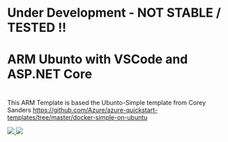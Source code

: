 # Under Development - NOT STABLE / TESTED !!
#
# ARM Ubunto with VSCode and ASP.NET Core
#
This ARM Template is based the Ubunto-Simple template from Corey Sanders https://github.com/Azure/azure-quickstart-templates/tree/master/docker-simple-on-ubuntu 


<a href="https://portal.azure.com/#create/Microsoft.Template/uri/https%3A%2F%2Fgithub.com%2FSpectoLogic%2FARM-Templates%2Fblob%2Fmaster%2FUbuntoXRDPVSCode%2FUbuntoXRDPVSCode%2FTemplates%2FUbuntuVSCode.json" target="_blank">
    <img src="http://azuredeploy.net/deploybutton.png"/>
</a>
<a href="http://armviz.io/#/?load=Microsoft.Template/uri/https%3A%2F%2Fgithub.com%2FSpectoLogic%2FARM-Templates%2Fblob%2Fmaster%2FUbuntoXRDPVSCode%2FUbuntoXRDPVSCode%2FTemplates%2FUbuntuVSCode.json" target="_blank">
    <img src="http://armviz.io/visualizebutton.png"/>
</a>